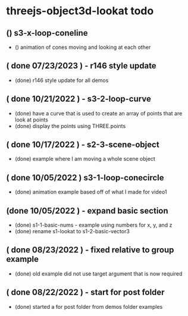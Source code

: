 # threejs-object3d-lookat todo

<!-- LOOP SECTION -->

## () s3-x-loop-coneline
* () animation of cones moving and looking at each other

<!-- DONE -->

## ( done 07/23/2023 ) - r146 style update
* (done) r146 style update for all demos 

## ( done 10/21/2022 ) - s3-2-loop-curve
* (done) have a curve that is used to create an array of points that are look at points
* (done) display the points using THREE.points

## ( done 10/17/2022 ) - s2-3-scene-object
* (done) example where I am moving a whole scene object

## ( done 10/05/2022 ) s3-1-loop-conecircle
* (done) animation example based off of what I made for video1

## (done 10/05/2022 ) - expand basic section
* (done) s1-1-basic-nums - example using numbers for x, y, and z
* (done) rename s1-lookat to s1-2-basic-vector3 

## ( done 08/23/2022 ) - fixed relative to group example
* (done) old example did not use target argument that is now required

## ( done 08/22/2022 ) - start for post folder
* (done) started a for post folder from demos folder examples
